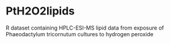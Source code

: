 # PtH2O2lipids
R dataset containing HPLC-ESI-MS lipid data from exposure of Phaeodactylum tricornutum cultures to hydrogen peroxide
